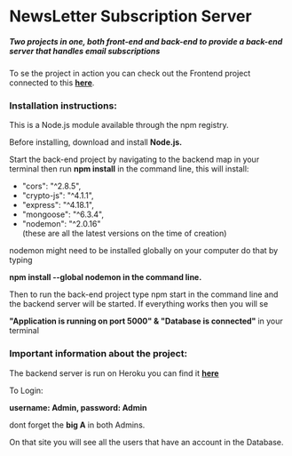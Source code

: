 # NewsLetter Subscription Server

<h5>Two projects in one, both front-end and back-end to provide a back-end server that handles email subscriptions </h5>
<p>To se the project in action you can check out the Frontend project connected to this <b><a href="https://github.com/Reebeecka/LogInPage-FrontEnd"> here</a></b>.</p>

<h3>Installation instructions:</h3>

<p>This is a Node.js module available through the npm registry.</p>

<p>Before installing, download and install <b>Node.js.</b></p>

<p>Start the back-end project by navigating to the backend map in your terminal then run 
<b>npm install</b> in the command line, this will install: </p>

<ul>
<li>"cors": "^2.8.5",</li>
<li>"crypto-js": "^4.1.1",</li>
<li>"express": "^4.18.1",</li>
<li>"mongoose": "^6.3.4",</li>
<li>"nodemon": "^2.0.16"</li>
(these are all the latest versions on the time of creation)
</ul>

<p>nodemon might need to be installed globally on your computer do that by typing</p>
<p><b>npm install --global nodemon in the command line.</b></p>

<p>Then to run the back-end project type npm start in the command line and the backend server will be started. 
If everything works then you will se </p>
<p><b>"Application is running on port 5000" & "Database is connected" </b>
in your terminal</p>


<h3>Important information about the project: </h3>

<p>The backend server is run on Heroku you can find it  <b><a href="https://newsletterrebeckalarssons.herokuapp.com/admin">here</a></b></p>
<p>To Login:</p>
<p><b>username: Admin, password: Admin </b></p>
<p>dont forget the <b>big A</b> in both Admins. </p>
<p>On that site you will see all the users that have an account in the Database.</p>

